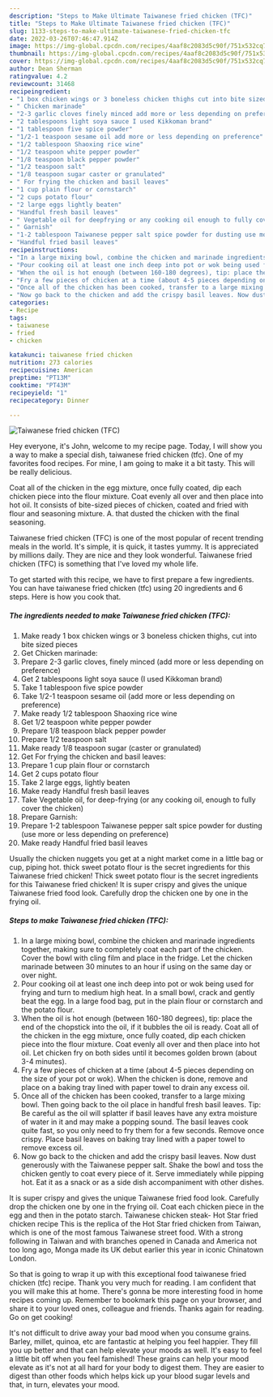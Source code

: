 ```yaml
---
description: "Steps to Make Ultimate Taiwanese fried chicken (TFC)"
title: "Steps to Make Ultimate Taiwanese fried chicken (TFC)"
slug: 1133-steps-to-make-ultimate-taiwanese-fried-chicken-tfc
date: 2022-03-26T07:46:47.914Z
image: https://img-global.cpcdn.com/recipes/4aaf8c2083d5c90f/751x532cq70/taiwanese-fried-chicken-tfc-recipe-main-photo.jpg
thumbnail: https://img-global.cpcdn.com/recipes/4aaf8c2083d5c90f/751x532cq70/taiwanese-fried-chicken-tfc-recipe-main-photo.jpg
cover: https://img-global.cpcdn.com/recipes/4aaf8c2083d5c90f/751x532cq70/taiwanese-fried-chicken-tfc-recipe-main-photo.jpg
author: Dean Sherman
ratingvalue: 4.2
reviewcount: 31468
recipeingredient:
- "1 box chicken wings or 3 boneless chicken thighs cut into bite sized pieces"
- " Chicken marinade"
- "2-3 garlic cloves finely minced add more or less depending on preference"
- "2 tablespoons light soya sauce I used Kikkoman brand"
- "1 tablespoon five spice powder"
- "1/2-1 teaspoon sesame oil add more or less depending on preference"
- "1/2 tablespoon Shaoxing rice wine"
- "1/2 teaspoon white pepper powder"
- "1/8 teaspoon black pepper powder"
- "1/2 teaspoon salt"
- "1/8 teaspoon sugar caster or granulated"
- " For frying the chicken and basil leaves"
- "1 cup plain flour or cornstarch"
- "2 cups potato flour"
- "2 large eggs lightly beaten"
- "Handful fresh basil leaves"
- " Vegetable oil for deepfrying or any cooking oil enough to fully cover the chicken"
- " Garnish"
- "1-2 tablespoon Taiwanese pepper salt spice powder for dusting use more or less depending on preference"
- "Handful fried basil leaves"
recipeinstructions:
- "In a large mixing bowl, combine the chicken and marinade ingredients together, making sure to completely coat each part of the chicken. Cover the bowl with cling film and place in the fridge. Let the chicken marinade between 30 minutes to an hour if using on the same day or over night."
- "Pour cooking oil at least one inch deep into pot or wok being used for frying and turn to medium high heat. In a small bowl, crack and gently beat the egg. In a large food bag, put in the plain flour or cornstarch and the potato flour."
- "When the oil is hot enough (between 160-180 degrees), tip: place the end of the chopstick into the oil, if it bubbles the oil is ready. Coat all of the chicken in the egg mixture, once fully coated, dip each chicken piece into the flour mixture. Coat evenly all over and then place into hot oil. Let chicken fry on both sides until it becomes golden brown (about 3-4 minutes)."
- "Fry a few pieces of chicken at a time (about 4-5 pieces depending on the size of your pot or wok). When the chicken is done, remove and place on a baking tray lined with paper towel to drain any excess oil."
- "Once all of the chicken has been cooked, transfer to a large mixing bowl. Then going back to the oil place in handful fresh basil leaves. Tip: Be careful as the oil will splatter if basil leaves have any extra moisture of water in it and may make a popping sound. The basil leaves cook quite fast, so you only need to fry them for a few seconds. Remove once crispy. Place basil leaves on baking tray lined with a paper towel to remove excess oil."
- "Now go back to the chicken and add the crispy basil leaves. Now dust generously with the Taiwanese pepper salt. Shake the bowl and toss the chicken gently to coat every piece of it. Serve immediately while pipping hot. Eat it as a snack or as a side dish accompaniment with other dishes."
categories:
- Recipe
tags:
- taiwanese
- fried
- chicken

katakunci: taiwanese fried chicken 
nutrition: 273 calories
recipecuisine: American
preptime: "PT13M"
cooktime: "PT43M"
recipeyield: "1"
recipecategory: Dinner

---
```



![Taiwanese fried chicken (TFC)](https://img-global.cpcdn.com/recipes/4aaf8c2083d5c90f/751x532cq70/taiwanese-fried-chicken-tfc-recipe-main-photo.jpg)

Hey everyone, it's John, welcome to my recipe page. Today, I will show you a way to make a special dish, taiwanese fried chicken (tfc). One of my favorites food recipes. For mine, I am going to make it a bit tasty. This will be really delicious.

Coat all of the chicken in the egg mixture, once fully coated, dip each chicken piece into the flour mixture. Coat evenly all over and then place into hot oil. It consists of bite-sized pieces of chicken, coated and fried with flour and seasoning mixture. A. that dusted the chicken with the final seasoning.

Taiwanese fried chicken (TFC) is one of the most popular of recent trending meals in the world. It's simple, it is quick, it tastes yummy. It is appreciated by millions daily. They are nice and they look wonderful. Taiwanese fried chicken (TFC) is something that I've loved my whole life.


To get started with this recipe, we have to first prepare a few ingredients. You can have taiwanese fried chicken (tfc) using 20 ingredients and 6 steps. Here is how you cook that.

<!--inarticleads1-->

##### The ingredients needed to make Taiwanese fried chicken (TFC):

1. Make ready 1 box chicken wings or 3 boneless chicken thighs, cut into bite sized pieces
1. Get  Chicken marinade:
1. Prepare 2-3 garlic cloves, finely minced (add more or less depending on preference)
1. Get 2 tablespoons light soya sauce (I used Kikkoman brand)
1. Take 1 tablespoon five spice powder
1. Take 1/2-1 teaspoon sesame oil (add more or less depending on preference)
1. Make ready 1/2 tablespoon Shaoxing rice wine
1. Get 1/2 teaspoon white pepper powder
1. Prepare 1/8 teaspoon black pepper powder
1. Prepare 1/2 teaspoon salt
1. Make ready 1/8 teaspoon sugar (caster or granulated)
1. Get  For frying the chicken and basil leaves:
1. Prepare 1 cup plain flour or cornstarch
1. Get 2 cups potato flour
1. Take 2 large eggs, lightly beaten
1. Make ready Handful fresh basil leaves
1. Take  Vegetable oil, for deep-frying (or any cooking oil, enough to fully cover the chicken)
1. Prepare  Garnish:
1. Prepare 1-2 tablespoon Taiwanese pepper salt spice powder for dusting (use more or less depending on preference)
1. Make ready Handful fried basil leaves


Usually the chicken nuggets you get at a night market come in a little bag or cup, piping hot. thick sweet potato flour is the secret ingredients for this Taiwanese fried chicken! Thick sweet potato flour is the secret ingredients for this Taiwanese fried chicken! It is super crispy and gives the unique Taiwanese fried food look. Carefully drop the chicken one by one in the frying oil. 

<!--inarticleads2-->

##### Steps to make Taiwanese fried chicken (TFC):

1. In a large mixing bowl, combine the chicken and marinade ingredients together, making sure to completely coat each part of the chicken. Cover the bowl with cling film and place in the fridge. Let the chicken marinade between 30 minutes to an hour if using on the same day or over night.
1. Pour cooking oil at least one inch deep into pot or wok being used for frying and turn to medium high heat. In a small bowl, crack and gently beat the egg. In a large food bag, put in the plain flour or cornstarch and the potato flour.
1. When the oil is hot enough (between 160-180 degrees), tip: place the end of the chopstick into the oil, if it bubbles the oil is ready. Coat all of the chicken in the egg mixture, once fully coated, dip each chicken piece into the flour mixture. Coat evenly all over and then place into hot oil. Let chicken fry on both sides until it becomes golden brown (about 3-4 minutes).
1. Fry a few pieces of chicken at a time (about 4-5 pieces depending on the size of your pot or wok). When the chicken is done, remove and place on a baking tray lined with paper towel to drain any excess oil.
1. Once all of the chicken has been cooked, transfer to a large mixing bowl. Then going back to the oil place in handful fresh basil leaves. Tip: Be careful as the oil will splatter if basil leaves have any extra moisture of water in it and may make a popping sound. The basil leaves cook quite fast, so you only need to fry them for a few seconds. Remove once crispy. Place basil leaves on baking tray lined with a paper towel to remove excess oil.
1. Now go back to the chicken and add the crispy basil leaves. Now dust generously with the Taiwanese pepper salt. Shake the bowl and toss the chicken gently to coat every piece of it. Serve immediately while pipping hot. Eat it as a snack or as a side dish accompaniment with other dishes.


It is super crispy and gives the unique Taiwanese fried food look. Carefully drop the chicken one by one in the frying oil. Coat each chicken piece in the egg and then in the potato starch. Taiwanese chicken steak- Hot Star fried chicken recipe This is the replica of the Hot Star fried chicken from Taiwan, which is one of the most famous Taiwanese street food. With a strong following in Taiwan and with branches opened in Canada and America not too long ago, Monga made its UK debut earlier this year in iconic Chinatown London. 

So that is going to wrap it up with this exceptional food taiwanese fried chicken (tfc) recipe. Thank you very much for reading. I am confident that you will make this at home. There's gonna be more interesting food in home recipes coming up. Remember to bookmark this page on your browser, and share it to your loved ones, colleague and friends. Thanks again for reading. Go on get cooking!

It's not difficult to drive away your bad mood when you consume grains. Barley, millet, quinoa, etc are fantastic at helping you feel happier. They fill you up better and that can help elevate your moods as well. It's easy to feel a little bit off when you feel famished! These grains can help your mood elevate as it's not at all hard for your body to digest them. They are easier to digest than other foods which helps kick up your blood sugar levels and that, in turn, elevates your mood.
